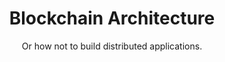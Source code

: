 ---
layout: "post"
title: "Blockchain Architecture"
subtitle: "Or how not to build distributed applications."
image: "default.jpg"
category: "Blog"
link:
  type: "external"
  source: "linkedin"
  url: "https://www.linkedin.com/pulse/blockchain-architecture-adi-ben-ari/"
---
